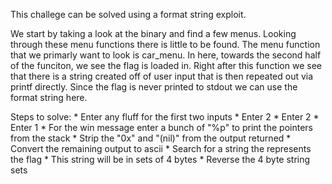 This challege can be solved using a format string exploit.

We start by taking a look at the binary and find a few menus.
Looking through these menu functions there is little to be found.
The menu function that we primarly want to look is car_menu.
In here, towards the second half of the funciton, we see the flag is loaded in.
Right after this function we see that there is a string created off of user 
input that is then repeated out via printf directly. Since the flag is never 
printed to stdout we can use the format string here.

Steps to solve:
	* Enter any fluff for the first two inputs
	* Enter 2
	* Enter 2 
	* Enter 1
	* For the win message enter a bunch of "%p" to print the pointers 
		from the stack
	* Strip the "0x" and "(nil)" from the output returned
	* Convert the remaining output to ascii
	* Search for a string the represents the flag
		* This string will be in sets of 4 bytes
	* Reverse the 4 byte string sets
